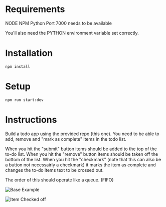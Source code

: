 # Requirements

NODE
NPM
Python
Port 7000 needs to be available

You'll also need the PYTHON environment variable set correctly.

# Installation

`npm install`

# Setup

`npm run start:dev`

# Instructions
Build a todo app using the provided repo (this one). You need to be able to add, remove and "mark as complete" items in the todo list.

When you hit the "submit" button items should be added to the top of the to-do list.
When you hit the "remove" button items should be taken off the bottom of the list.
When you hit the "checkmark" (note that this can also be a button not necessairly a checkmark) it marks the item as complete and changes the to-do items text to be crossed out.

The order of this should operate like a queue. (FIFO)

![Base Example](https://github.com/matweaver7/todo_interview_app/blob/main/readme_images/base_todo.png?raw=true)


![Item Checked off](https://github.com/matweaver7/todo_interview_app/blob/main/readme_images/todo_checked.png?raw=true)

